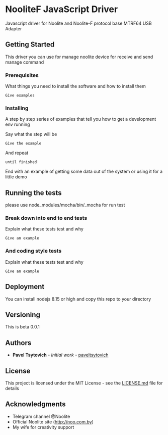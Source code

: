 # NooliteF JavaScript Driver

Javascript driver for Noolite and Noolite-F protocol base MTRF64 USB Adapter

## Getting Started

This driver you can use for manage noolite device for receive and send manage command

### Prerequisites

What things you need to install the software and how to install them

```
Give examples
```

### Installing

A step by step series of examples that tell you how to get a development env running

Say what the step will be

```
Give the example
```

And repeat

```
until finished
```

End with an example of getting some data out of the system or using it for a little demo

## Running the tests

please use node_modules/mocha/bin/_mocha for run test

### Break down into end to end tests

Explain what these tests test and why

```
Give an example
```

### And coding style tests

Explain what these tests test and why

```
Give an example
```

## Deployment

You can install nodejs 8.15 or high and copy this repo to your directory

## Versioning

This is beta 0.0.1

## Authors

* **Pavel Tsytovich** - *Initial work* - [paveltsytovich](https://github.com/paveltsytovich)


## License

This project is licensed under the MIT License - see the [LICENSE.md](LICENSE.md) file for details

## Acknowledgments

* Telegram channel @Noolite
* Official Noolite site (http://noo.com.by)
* My wife for creativity support

